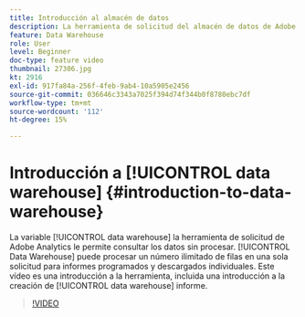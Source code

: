 ```yaml
---
title: Introducción al almacén de datos
description: La herramienta de solicitud del almacén de datos de Adobe Analytics le permite consultar los datos sin procesar. El almacén de datos puede procesar un número ilimitado de filas en una única solicitud de informes programados y descargados individuales. Este vídeo es una introducción a la herramienta, e incluye una introducción a la creación de un informe de Data Warehouse.
feature: Data Warehouse
role: User
level: Beginner
doc-type: feature video
thumbnail: 27306.jpg
kt: 2916
exl-id: 917fa84a-256f-4feb-9ab4-10a5905e2456
source-git-commit: 036646c3343a7025f394d74f344b0f8780ebc7df
workflow-type: tm+mt
source-wordcount: '112'
ht-degree: 15%

---
```


# Introducción a [!UICONTROL data warehouse] {#introduction-to-data-warehouse}

La variable [!UICONTROL data warehouse] la herramienta de solicitud de Adobe Analytics le permite consultar los datos sin procesar. [!UICONTROL Data Warehouse] puede procesar un número ilimitado de filas en una sola solicitud para informes programados y descargados individuales. Este vídeo es una introducción a la herramienta, incluida una introducción a la creación de [!UICONTROL data warehouse] informe.

>[!VIDEO](https://video.tv.adobe.com/v/27306/?quality=12)
